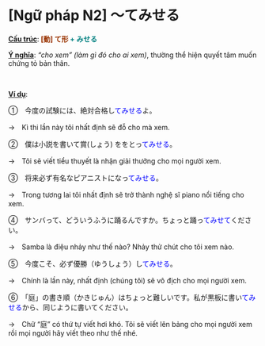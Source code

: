 # [Ngữ pháp N2] ～てみせる
<div class="entry-content">
<p><span style="text-decoration: underline;"><strong>Cấu trúc</strong></span>:<strong><span style="color: #008080;"><span style="color: #993300;"> [動] て形</span> + みせる</span></strong></p>
<p><span style="text-decoration: underline;"><strong>Ý nghĩa</strong></span>: <em>“cho xem” (làm gì đó cho ai xem)</em>, thường thể hiện quyết tâm muốn chứng tỏ bản thân.</p>
<p><!-- inside_article4_japanese_responsive --><br/>
<ins class="adsbygoogle adslot_1" data-ad-client="ca-pub-2233580070484357" data-ad-slot="4413057825" style="display: inline-block;"></ins><br/>
<script>// <![CDATA[
(adsbygoogle = window.adsbygoogle || []).push({});
// ]]&gt;</script></p>
<p><span style="text-decoration: underline;"><strong>Ví dụ</strong></span>:</p>
<p>①　今度の試験には、絶対合格し<span style="color: #0000ff;">てみせる</span>よ。</p>
<p>→　Kì thi lần này tôi nhất định sẽ đỗ cho mà xem.</p>
<p>②　僕は小説を書いて賞(しょう) ををとっ<span style="color: #0000ff;">てみせる</span>。</p>
<p>→　Tôi sẽ viết tiểu thuyết là nhận giải thưởng cho mọi người xem.</p>
<p>③　将来必ず有名なピアニストになっ<span style="color: #0000ff;">てみせる</span>。</p>
<p>→　Trong tương lai tôi nhất định sẽ trở thành nghệ sĩ piano nổi tiếng cho xem.</p>
<p>④　サンバって、どういうふうに踊るんですか。ちょっと踊っ<span style="color: #0000ff;">てみせて</span>ください。</p>
<p>→　Samba là điệu nhảy như thế nào? Nhảy thử chút cho tôi xem nào.</p>
<p>⑤　今度こそ、必ず優勝（ゆうしょう）し<span style="color: #0000ff;">てみせる</span>。</p>
<p>→　Chính là lần này, nhất định (chúng tôi) sẽ vô địch cho mọi người xem.</p>
<p>⑥　「庭」の書き順（かきじゅん）はちょっと難しいです。私が黒板に書い<span style="color: #0000ff;">てみせる</span>から、同じように書いてください。</p>
<p>→　Chữ “庭” có thứ tự viết hơi khó. Tôi sẽ viết lên bảng cho mọi người xem rồi mọi người hãy viết theo như thế nhé.</p>

</div>